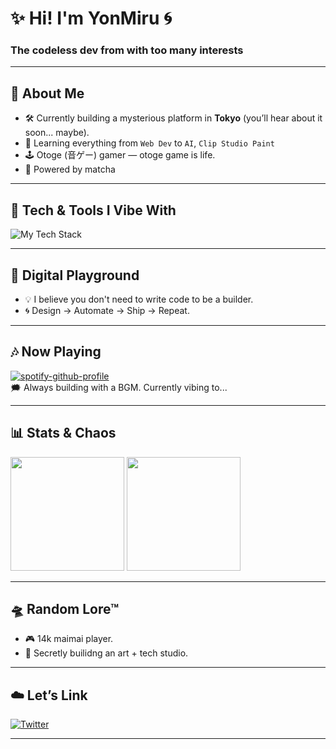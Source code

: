 # ✨ Hi! I'm YonMiru 🌀  
### The codeless dev from with too many interests

---

## 🧬 About Me
- 🛠 Currently building a mysterious platform in **Tokyo** (you’ll hear about it soon... maybe).
- 🎨 Learning everything from `Web Dev` to `AI`, `Clip Studio Paint`
- 🕹 Otoge (音ゲー) gamer — otoge game is life.  
- 🧠 Powered by matcha

---

## 🌌 Tech & Tools I Vibe With
![My Tech Stack](https://skillicons.dev/icons?i=blender,figma,html,css,js,ts,react,nextjs,tailwind,python)

---

## 📡 Digital Playground
- 💡 I believe you don't need to write code to be a builder.
- 🌀 Design → Automate → Ship → Repeat.

---

## 🎶 Now Playing
[![spotify-github-profile](https://spotify-github-profile.kittinanx.com/api/view?uid=o8930qm21yhjrgc1u6sk8jz54&cover_image=true&theme=natemoo-re&show_offline=true&background_color=121212&interchange=false&bar_color=53b14f&bar_color_cover=false)](https://github.com/kittinan/spotify-github-profile)  
🗯 Always building with a BGM. Currently vibing to...

---

## 📊 Stats & Chaos
<p>
  <img src="https://github-readme-stats.vercel.app/api?username=yonmiru&show_icons=true&theme=tokyonight&hide_title=true" height="182" />
  <img src="https://github-readme-streak-stats.herokuapp.com?user=yonmiru&theme=tokyonight&hide_border=true" height="182" />
</p>

---

## 🛸 Random Lore™
- 🎮 14k maimai player.
- 🧪 Secretly builidng an art + tech studio.

---

## ☁️ Let’s Link
[![Twitter](https://img.shields.io/badge/-@yonmiru_-1DA1F2?style=flat&logo=twitter&logoColor=white)](https://twitter.com/yonmiru)  

---

